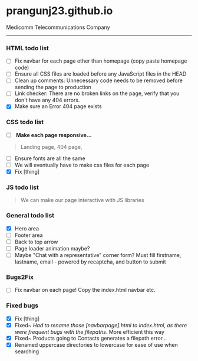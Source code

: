 # prangunj23.github.io
Medicomm Telecommunications Company

---

### HTML todo list

- [ ] Fix navbar for each page other than homepage (copy paste homepage code)
- [ ] Ensure all CSS files are loaded before any JavaScript files in the HEAD
- [ ] Clean up comments: Unnecessary code needs to be removed before sending the page to production
- [ ] Link checker: There are no broken links on the page, verify that you don't have any 404 errors.
- [x] Make sure an Error 404 page exists

### CSS todo list
- [ ] <b> Make each page responsive...</b> 
> Landing page, 404 page,
- [ ] Ensure fonts are all the same
- [ ] We will eventually have to make css files for each page
- [x] Fix [thing]

### JS todo list
> We can make our page interactive with JS libraries


### General todo list

- [x] Hero area
- [ ] Footer area 
- [ ] Back to top arrow
- [ ] Page loader animation maybe?
- [ ] Maybe "Chat with a representative" corner form? Must fill firstname, lastname, email - powered by recaptcha, and button to submit

### Bugs2Fix 

- [ ] Fix navbar on each page! Copy the index.html navbar etc.

### Fixed bugs
- [x] Fix [thing]
- [x] Fixed~ <i>Had to rename those [navbarpage].html to index.html, as there were frequent bugs with the filepaths</i>. More efficient this way
- [x] Fixed~ Products going to Contacts generates a filepath error...
- [x] Renamed uppercase directories to lowercase for ease of use when searching
